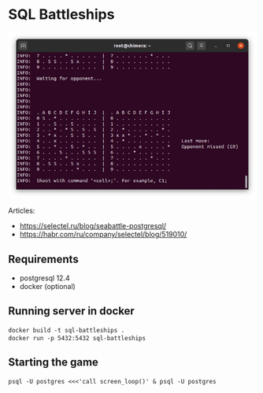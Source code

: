 # SQL Battleships

![](res/gameplay.gif)

Articles:
- https://selectel.ru/blog/seabattle-postgresql/
- https://habr.com/ru/company/selectel/blog/519010/

## Requirements 

- postgresql 12.4
- docker (optional)

## Running server in docker

```
docker build -t sql-battleships .
docker run -p 5432:5432 sql-battleships
``` 

## Starting the game

```
psql -U postgres <<<'call screen_loop()' & psql -U postgres
```